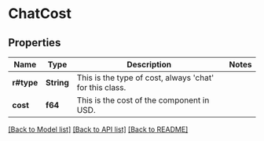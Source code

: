 # ChatCost

## Properties

Name | Type | Description | Notes
------------ | ------------- | ------------- | -------------
**r#type** | **String** | This is the type of cost, always 'chat' for this class. | 
**cost** | **f64** | This is the cost of the component in USD. | 

[[Back to Model list]](../README.md#documentation-for-models) [[Back to API list]](../README.md#documentation-for-api-endpoints) [[Back to README]](../README.md)



